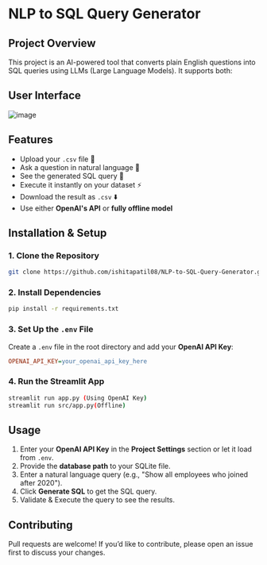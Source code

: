 # NLP to SQL Query Generator
## Project Overview
This project is an AI-powered tool that converts plain English questions into SQL queries using LLMs (Large Language Models). It supports both:
## User Interface
![image]()

## Features

- Upload your `.csv` file 📂
- Ask a question in natural language 💬
- See the generated SQL query 💾
- Execute it instantly on your dataset ⚡
- Download the result as `.csv` ⬇️
- Use either **OpenAI's API** or **fully offline model**

##  Installation & Setup
### 1️. Clone the Repository
```bash
git clone https://github.com/ishitapatil08/NLP-to-SQL-Query-Generator.git)
```

### 2. Install Dependencies
```bash
pip install -r requirements.txt
```

### 3. Set Up the `.env` File
Create a `.env` file in the root directory and add your **OpenAI API Key**:
```ini
OPENAI_API_KEY=your_openai_api_key_here
```

### 4. Run the Streamlit App
```bash
streamlit run app.py (Using OpenAI Key)
streamlit run src/app.py(Offline)
```

## Usage
1. Enter your **OpenAI API Key** in the **Project Settings** section or let it load from `.env`.
2. Provide the **database path** to your SQLite file.
3. Enter a natural language query (e.g., "Show all employees who joined after 2020").
4. Click **Generate SQL** to get the SQL query.
5. Validate & Execute the query to see the results.

## Contributing
Pull requests are welcome! If you’d like to contribute, please open an issue first to discuss your changes.
